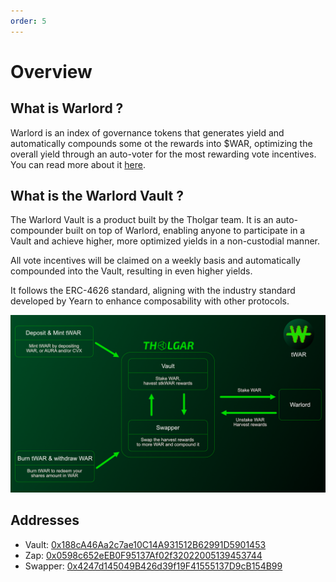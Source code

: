 ```yaml
---
order: 5
---
```


# Overview

## What is Warlord ?

Warlord is an index of governance tokens that generates yield and automatically compounds some ot the rewards into $WAR, optimizing the overall yield through an auto-voter for the most rewarding vote incentives. You can read more about it [here](https://doc.paladin.vote/warlord/overview).

## What is the Warlord Vault ?

The Warlord Vault is a product built by the Tholgar team. It is an auto-compounder built on top of Warlord, enabling anyone to participate in a Vault and achieve higher, more optimized yields in a non-custodial manner.

All vote incentives will be claimed on a weekly basis and automatically compounded into the Vault, resulting in even higher yields.

It follows the ERC-4626 standard, aligning with the industry standard developed by Yearn to enhance composability with other protocols.

![](../assets/schema.png)

## Addresses

- Vault: [0x188cA46Aa2c7ae10C14A931512B62991D5901453](https://etherscan.io/address/0x188ca46aa2c7ae10c14a931512b62991d5901453)
- Zap: [0x0598c652eEB0F95137Af02f32022005139453744](https://etherscan.io/address/0x0598c652eeb0f95137af02f32022005139453744)
- Swapper: [0x4247d145049B426d39f19F41555137D9cB154B99](https://etherscan.io/address/0x4247d145049b426d39f19f41555137d9cb154b99)
